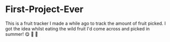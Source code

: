 # First-Project-Ever
This is a fruit tracker I made a while ago to track the amount of fruit picked. I got the idea whilst eating the wild fruit I'd come across and picked in summer! :yum: :strawberry: :apple:

